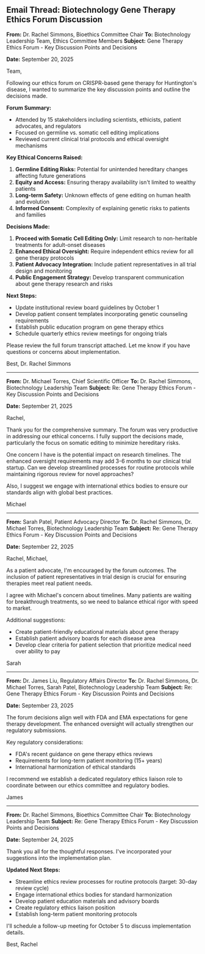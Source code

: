 ## Email Thread: Biotechnology Gene Therapy Ethics Forum Discussion

**From:** Dr. Rachel Simmons, Bioethics Committee Chair
**To:** Biotechnology Leadership Team, Ethics Committee Members
**Subject:** Gene Therapy Ethics Forum - Key Discussion Points and Decisions

**Date:** September 20, 2025

Team,

Following our ethics forum on CRISPR-based gene therapy for Huntington's disease, I wanted to summarize the key discussion points and outline the decisions made.

**Forum Summary:**
- Attended by 15 stakeholders including scientists, ethicists, patient advocates, and regulators
- Focused on germline vs. somatic cell editing implications
- Reviewed current clinical trial protocols and ethical oversight mechanisms

**Key Ethical Concerns Raised:**
1. **Germline Editing Risks:** Potential for unintended hereditary changes affecting future generations
2. **Equity and Access:** Ensuring therapy availability isn't limited to wealthy patients
3. **Long-term Safety:** Unknown effects of gene editing on human health and evolution
4. **Informed Consent:** Complexity of explaining genetic risks to patients and families

**Decisions Made:**
1. **Proceed with Somatic Cell Editing Only:** Limit research to non-heritable treatments for adult-onset diseases
2. **Enhanced Ethical Oversight:** Require independent ethics review for all gene therapy protocols
3. **Patient Advocacy Integration:** Include patient representatives in all trial design and monitoring
4. **Public Engagement Strategy:** Develop transparent communication about gene therapy research and risks

**Next Steps:**
- Update institutional review board guidelines by October 1
- Develop patient consent templates incorporating genetic counseling requirements
- Establish public education program on gene therapy ethics
- Schedule quarterly ethics review meetings for ongoing trials

Please review the full forum transcript attached. Let me know if you have questions or concerns about implementation.

Best,
Dr. Rachel Simmons

---

**From:** Dr. Michael Torres, Chief Scientific Officer
**To:** Dr. Rachel Simmons, Biotechnology Leadership Team
**Subject:** Re: Gene Therapy Ethics Forum - Key Discussion Points and Decisions

**Date:** September 21, 2025

Rachel,

Thank you for the comprehensive summary. The forum was very productive in addressing our ethical concerns. I fully support the decisions made, particularly the focus on somatic editing to minimize hereditary risks.

One concern I have is the potential impact on research timelines. The enhanced oversight requirements may add 3-6 months to our clinical trial startup. Can we develop streamlined processes for routine protocols while maintaining rigorous review for novel approaches?

Also, I suggest we engage with international ethics bodies to ensure our standards align with global best practices.

Michael

---

**From:** Sarah Patel, Patient Advocacy Director
**To:** Dr. Rachel Simmons, Dr. Michael Torres, Biotechnology Leadership Team
**Subject:** Re: Gene Therapy Ethics Forum - Key Discussion Points and Decisions

**Date:** September 22, 2025

Rachel, Michael,

As a patient advocate, I'm encouraged by the forum outcomes. The inclusion of patient representatives in trial design is crucial for ensuring therapies meet real patient needs.

I agree with Michael's concern about timelines. Many patients are waiting for breakthrough treatments, so we need to balance ethical rigor with speed to market.

Additional suggestions:
- Create patient-friendly educational materials about gene therapy
- Establish patient advisory boards for each disease area
- Develop clear criteria for patient selection that prioritize medical need over ability to pay

Sarah

---

**From:** Dr. James Liu, Regulatory Affairs Director
**To:** Dr. Rachel Simmons, Dr. Michael Torres, Sarah Patel, Biotechnology Leadership Team
**Subject:** Re: Gene Therapy Ethics Forum - Key Discussion Points and Decisions

**Date:** September 23, 2025

The forum decisions align well with FDA and EMA expectations for gene therapy development. The enhanced oversight will actually strengthen our regulatory submissions.

Key regulatory considerations:
- FDA's recent guidance on gene therapy ethics reviews
- Requirements for long-term patient monitoring (15+ years)
- International harmonization of ethical standards

I recommend we establish a dedicated regulatory ethics liaison role to coordinate between our ethics committee and regulatory bodies.

James

---

**From:** Dr. Rachel Simmons, Bioethics Committee Chair
**To:** Biotechnology Leadership Team
**Subject:** Re: Gene Therapy Ethics Forum - Key Discussion Points and Decisions

**Date:** September 24, 2025

Thank you all for the thoughtful responses. I've incorporated your suggestions into the implementation plan.

**Updated Next Steps:**
- Streamline ethics review processes for routine protocols (target: 30-day review cycle)
- Engage international ethics bodies for standard harmonization
- Develop patient education materials and advisory boards
- Create regulatory ethics liaison position
- Establish long-term patient monitoring protocols

I'll schedule a follow-up meeting for October 5 to discuss implementation details.

Best,
Rachel
